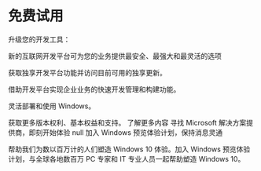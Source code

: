 # 免费试用

升级您的开发工具：

新的互联网开发平台可为您的业务提供最安全、最强大和最灵活的选项

获取独享开发平台功能并访问目前可用的独享更新。

借助开发平台实现企业业务的快速开发管理和构建功能。

灵活部署和使用 Windows。

获取更多版本权利、基本权益和支持。
了解更多内容
寻找 Microsoft 解决方案提供商，即刻开始体验
null
加入 Windows 预览体验计划，保持消息灵通

帮助我们为数以百万计的人们塑造 Windows 10 体验。加入 Windows 预览体验计划，与全球各地数百万 PC 专家和 IT 专业人员一起帮助塑造 Windows 10。